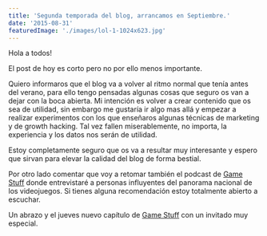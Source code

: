 ```yaml
---
title: 'Segunda temporada del blog, arrancamos en Septiembre.'
date: '2015-08-31'
featuredImage: './images/lol-1-1024x623.jpg'
---
```


Hola a todos!

El post de hoy es corto pero no por ello menos importante.

Quiero informaros que el blog va a volver al ritmo normal que tenía antes del verano, para ello tengo pensadas algunas cosas que seguro os van a dejar con la boca abierta. Mi intención es volver a crear contenido que os sea de utilidad, sin embargo me gustaría ir algo mas allá y empezar a realizar experimentos con los que enseñaros algunas técnicas de marketing y de growth hacking. Tal vez fallen miserablemente, no importa, la experiencia y los datos nos serán de utilidad.

Estoy completamente seguro que os va a resultar muy interesante y espero que sirvan para elevar la calidad del blog de forma bestial.

Por otro lado comentar que voy a retomar también el podcast de [Game Stuff](https://itunes.apple.com/es/podcast/game-stuff/id1001925699?l=en) donde entrevistaré a personas influyentes del panorama nacional de los videojuegos. Si tienes alguna recomendación estoy totalmente abierto a escuchar.

Un abrazo y el jueves nuevo capítulo de [Game Stuff](https://itunes.apple.com/es/podcast/game-stuff/id1001925699?l=en) con un invitado muy especial.
